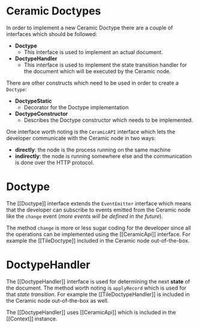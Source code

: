 # Ceramic Doctypes

In order to implement a new Ceramic Doctype there are a couple of interfaces which should be followed:

- **Doctype**
  - This interface is used to implement an actual document.
- **DoctypeHandler**
  - This interface is used to implement the state transition handler for the document which will be executed by the Ceramic node.

There are other constructs which need to be used in order to create a `Doctype`:
- **DoctypeStatic**
  - Decorator for the Doctype implementation
- **DoctypeConstructor**
  - Describes the Doctype constructor which needs to be implemented.

One interface worth noting is the `CeramicAPI` interface which lets the developer communicate with the Ceramic node in two ways:
- **directly**: the node is the process running on the same machine
- **indirectly**: the node is running somewhere else and the communication is done over the HTTP protocol.
	
# Doctype

The [[Doctype]] interface extends the `EventEmitter` interface which means that the developer can subscribe to events emitted from the Ceramic node like the `change` event (*more events will be defined in the future*).

The method `change` is more or less sugar coding for the developer since all the operations can be implemented using the [[CeramicApi]] interface. For example the [[TileDoctype]] included in the Ceramic node out-of-the-box.


# DoctypeHandler

The [[DoctypeHandler]] interface is used for determining the next **state** of the document. The method worth noting is `applyRecord` which is used for that *state transition*. For example the [[TileDoctypeHandler]] is included in the Ceramic node out-of-the-box as well.

The [[DoctypeHandler]] uses [[CeramicApi]] which is included in the [[Context]] instance.

